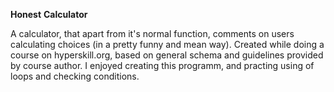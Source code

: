 **Honest** **Calculator**

A calculator, that apart from it's normal function, comments on users calculating choices (in a pretty funny and mean way). Created while doing a course on hyperskill.org, based on general schema and guidelines provided by course author. I enjoyed creating this programm, and practing using of loops and checking conditions.  
